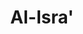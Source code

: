 ---
title: "Al-Isra'"
arabic: "الاسراۤء"
no: 17
arabic_no: ١٧
ayah: 111
slug: al-isra
prev: an-nahl
next: al-kahf
---